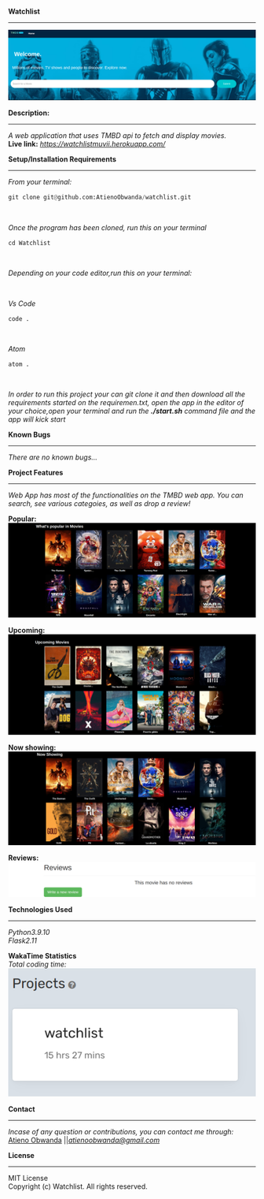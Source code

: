 **Watchlist** <br />
****
![Alt text](/screenshots/banner.png?raw=true "Optional Title")

**Description:**
****
*A web application that uses TMBD api to fetch and display movies.* <br />
**Live link:**  *https://watchlistmuvii.herokuapp.com/* <br />


**Setup/Installation Requirements** 
****
*From your terminal:* <br />
```py
git clone git@github.com:AtienoObwanda/watchlist.git
```
<br />

*Once the program has been cloned, run this on your terminal* <br />

```
cd Watchlist
```

<br />

*Depending on your code editor,run this on your terminal:* <br />

<br />

*Vs Code* <br />

```
code .
```
<br />

*Atom* <br />
```
atom .
```
<br />

*In order to run this project your can git clone it and then download all the requirements started on the requiremen.txt, open the app in the editor of your choice,open your terminal and run the **./start.sh** command file and the app will kick start*
<br />

**Known Bugs**
****
*There are no known bugs...*

**Project Features**
****
*Web App has most of the functionalities on the TMBD web app. You can search, see various categoies, as well as drop a review!* <br />

**Popular:** <br />
![Alt text](/screenshots/popular.png?raw=true "Optional Title")


**Upcoming:**<br />
![Alt text](/screenshots/upComing.png?raw=true "Optional Title")

**Now showing:**
![Alt text](/screenshots/now.png?raw=true "Optional Title")

**Reviews:**<br />
![Alt text](/screenshots/review.png?raw=true "Optional Title")

**Technologies Used**
****

*Python3.9.10*<br />
*Flask2.11*<br />

**WakaTime Statistics**<br />
*Total coding time:* <br />
![Alt text](/screenshots/stats.png?raw=true "Optional Title")



**Contact**
****

*Incase of any question or contributions, you can contact me through:*
 [Atieno Obwanda](https://github.com/AtienoObwanda) ||*atienoobwanda@gmail.com* </br>


**License**
****
MIT License <br/>
Copyright (c) Watchlist. All rights reserved.
